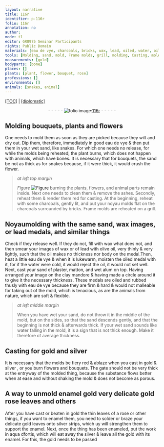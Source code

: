 ```yaml
---
layout: narrative
title: 116r
identifier: p-116r
folio: 116r
annotation: no
author:
mode: tl
editor: GR8975 Seminar Participants
rights: Public Domain
materials: [eau de vye, charcoals, bricks, wax, lead, oiled, water, oil, plaster, matton, alum, gold, silver, enamel, solder, silver strips, enameled, aqua dfortis]
tools: [Molding, sand, mold, Frame molds, grill, molding, Casting, molds]
measurements: [gold]
bodyparts: [bone]
places: []
plants: [plant, flower, bouquet, rose]
professions: []
environments: []
animals: [snakes, animal]
---
```


 <p><a href="{{ site.baseurl }}/translation/">[TOC]</a> | <a href="{{ site.baseurl }}/texts/p-116r_tc/" target="_blank">[diplomatic]</a></p><div class="folio" align="center">- - - - - <a href="http://gallica.bnf.fr/ark:/12148/btv1b10500001g/f237.image" target="_blank"><img src="https://cu-mkp.github.io/2017-workshop-edition/assets/photo-icon.png" alt="folio image: " style="display:inline-block; margin-bottom:-3px;"/>116r</a> - - - - - </div>  
  

## <span class="tl">Molding</span> bouquets, plants and flowers

 
 One needs to mold them as soon as they are picked because they wilt and dry out. Dip them, therefore, immediately in good <span class="m">eau de vye</span> & then put them in your wet <span class="tl">sand</span>, like <span class="al">snakes</span>. For which one needs no release, for while the <span class="tl">mold</span>s being reheated, the <span class="pa">plant</span> burns, which does not happen with animals, which have <span class="bp">bone</span>s. It is necessary that for bouquets, the sand be not as thick as for <span class="al">snakes</span> because, if it were thick, it would crush the <span class="pa">flower</span>. 
 
> *at left top margin*
> 
> 
>   
> *Figure*
> <a href="https://drive.google.com/open?id=0B9-oNrvWdlO5SEdPVDdsS2dEUmM" target="_blank"><img src="https://cu-mkp.github.io/GR8975-edition/assets/photo-icon.png" alt="Figure" style="display:inline-block; margin-bottom:-3px;"/></a>
 burning the <span class="pa">plant</span>s, <span class="pa">flower</span>s, and <span class="al">animal</span> parts remain inside. Next one needs to clean them & remove the ashes. Secondly, reheat them & render them red for casting. At the beginning, reheat with some charcoals, gently lit, and put your noyau <span class="tl">mold</span>s flat on the <span class="m">charcoals</span> surrounded by <span class="m">bricks</span>. <span class="tl"> Frame molds</span> are reheated on a <span class="tl">grill</span>. 
 
 
  

##  Noyau<span class="tl">molding</span> with the same sand, <span class="m">wax</span> images, or <span class="m">lead</span> medals, and similar things

 
Check if they release well. If they do not, fill with <span class="m">wax</span> what does not, and then smear your images of <span class="m">wax</span> or of <span class="m">lead</span> with olive oil, very thinly & very lightly, such that the oil makes no thickness nor body on the medal.Then, heat a little <span class="m">eau de vye</span> & when it is lukewarm, moisten the <span class="m">oiled</span> medal with it, for if the <span class="m">water</span> were cold, it would reject the <span class="m">oil</span>, it would not set well. Next, cast your sand of <span class="m">plaster</span>, <span class="m">matton</span>, and wet <span class="m">alum</span> on top. Having arranged your image on the clay mandore & having made a circle around it to give it the necessary thickness. These medals are <span class="m">oiled</span> and rubbed thusly with <span class="m">eau de vye</span> because they are firm & hard & would not malleable for taking out of the mold, which is tenacious, as are the animals from nature, which are soft & flexible.
 
> *at left middle margin*
> 
> 
>   When you have wet your sand, do not throw it in the middle of the <span class="tl">mold</span>, but on the sides, so that the sand descends gently, and that the beginning is not thick & afterwards thick. If your wet sand sounds like water falling in the mold, it is a sign that is not thick enough. Make it therefore of average thickness. 
 
 
  

## <span class="tl">Casting</span> for <span class="m">gold</span> and <span class="m">silver</span>

 
 It is necessary that the <span class="tl">molds</span> be fiery red & ablaze when you cast in <span class="m">gold</span> & <span class="m">silver</span> , or you burn <span class="pa">flower</span>s and <span class="pa">bouquet</span>s. The gate should not be very thick at the entryway of the molded thing, because the substance flows better when at ease and without shaking the mold & does not become as porous. 
 
 
  

## A way to <span class="del">unmold</span> <span class="m">enamel</span> <span class="ms"><span class="del">gold</span></span> very delicate <span class="m">gold</span> <span class="pa">rose</span> leaves and others

 
 After you have cast or beaten in <span class="m">gold</span> the thin leaves of a <span class="pa">rose</span> or other things, if you want to <span class="m">enamel</span> them, you need to <span class="m">solder</span> or braze your delicate <span class="m">gold</span> leaves onto <span class="m">silver strips</span>, which <span class="del">uy</span> will strengthen them to support the <span class="m">enamel</span>. Next, once the thing has been <span class="m">enameled</span>, put the work in <span class="m">aqua <span class="del">d</span>fortis</span>, which will eat away the <span class="m">silver</span> & leave all the <span class="m">gold</span> with its <span class="m">enamel</span>. For this, the <span class="m">gold</span> needs to be passed <span class="ill"></span> 
 
 